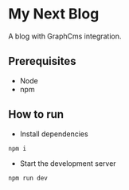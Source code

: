 # My Next Blog

A blog with GraphCms integration.

## Prerequisites

- Node
- npm

## How to run

- Install dependencies
```sh
npm i
```

- Start the development server

```sh
npm run dev
```
